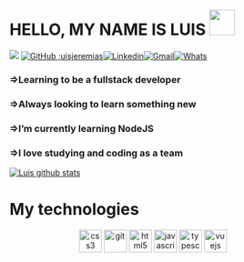 
# HELLO, MY NAME IS LUIS <img src="https://media.giphy.com/media/hvRJCLFzcasrR4ia7z/giphy.gif" width="45px">
![](https://visitor-badge.glitch.me/badge?page_id=luisjeremias.luisjeremias)
[![GitHub ;uisjeremias](https://img.shields.io/github/followers/luisjeremias?label=follow&style=social)](https://github.com/luisjeremias)[![Linkedin](https://img.shields.io/badge/-LinkedIn-blue?style=flat&logo=Linkedin&logoColor=white)](https://www.linkedin.com/in/luis-geremias/)[![Gmail](https://img.shields.io/badge/-Gmail-c14438?style=flat&logo=Gmail&logoColor=white)](mailto:luisjeremias@gmail.com)[![Whats](https://img.shields.io/badge/-Whatsapp-green?style=flat&logo=Whatsapp&logoColor=white)](https://wa.me/+258846125527)

### =>Learning to be a fullstack developer
### =>Always looking to learn something new
### =>I’m currently learning NodeJS
### =>I love studying and coding as a team

[![Luis github stats](https://github-readme-stats.vercel.app/api?username=luisjeremias)](https://github.com/anuraghazra/github-readme-stats)
# My technologies
<p align="center" style="min-width: 300px"> <img src="https://cdn4.iconfinder.com/data/icons/social-media-logos-6/512/121-css3-512.png" alt="css3" width="40" height="40"/> <img src="https://www.vectorlogo.zone/logos/git-scm/git-scm-icon.svg" alt="git" width="40" height="40"/> <img src="https://www.flaticon.com/svg/static/icons/svg/1216/1216733.svg" alt="html5" width="40" height="40"/> <img src="https://cdn.worldvectorlogo.com/logos/javascript-1.svg" alt="javascript" width="40" height="40"/> <img src="https://raw.githubusercontent.com/jakeliny/jakeliny/master/images/typescript.png" alt="typescript" width="40" height="40"/> <img src="https://cdn.iconscout.com/icon/free/png-512/vue-282497.png" alt="vuejs" width="40" height="40"/> </p>
